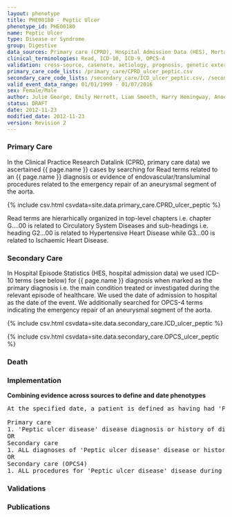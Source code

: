 ```yaml
---
layout: phenotype
title: PHE00180 - Peptic Ulcer
phenotype_id: PHE00180
name: Peptic Ulcer
type: Disease or Syndrome
group: Digestive
data_sources: Primary care (CPRD), Hospital Admission Data (HES), Mortality Data (ONS)
clinical_terminologies: Read, ICD-10, ICD-9, OPCS-4
validation: cross-source, casenote, aetiology, prognosis, genetic external
primary_care_code_lists: /primary_care/CPRD_ulcer_peptic.csv
secondary_care_code_lists: /secondary_care/ICD_ulcer_peptic.csv, /secondary_care/OPCS_ulcer_peptic.csv
valid_event_data_range: 01/01/1999 - 01/07/2016
sex: Female/Male
author: Julie George, Emily Herrett, Liam Smeeth, Harry Hemingway, Anoop Shah, Spiros Denaxas
status: DRAFT
date: 2012-11-23
modified_date: 2012-11-23
version: Revision 2
---
```


### Primary Care

In the Clinical Practice Research Datalink (CPRD, primary care data) we ascertained {{ page.name }} cases by searching for Read terms related to an {{ page.name }} diagnosis or evidence of endovascular/transluminal procedures related to the emergency repair of an aneurysmal segment of the aorta.

{% include csv.html csvdata=site.data.primary_care.CPRD_ulcer_peptic %}

Read terms are hierarhically organized in top-level chapters i.e. chapter G....00 is related to Circulatory System Diseases and sub-headings i.e. heading G2...00 is related to Hypertensive Heart Disease while G3...00 is related to Ischaemic Heart Disease.

### Secondary Care

In Hospital Episode Statistics (HES, hospital admission data) we used ICD-10 terms (see below) for {{ page.name }} diagnosis when marked as the primary diagnosis i.e. the main condition treated or investigated during the relevant episode of healthcare. We used the date of admission to hospital as the date of the event. We additionally searched for OPCS-4 terms indicating the emergency repair of an aneurysmal segment of the aorta.

{% include csv.html csvdata=site.data.secondary_care.ICD_ulcer_peptic %}

{% include csv.html csvdata=site.data.secondary_care.OPCS_ulcer_peptic %}


### Death

### Implementation

**Combining evidence across sources to define and date phenotypes**

<pre>
At the specified date, a patient is defined as having had 'Peptic ulcer disease' disease IF they meet the criteria for any of the following on or before the specified date. The earliest date on which the individual meets any of the following criteria on or before the specified date is defined as the first event date:

Primary care
1. 'Peptic ulcer disease' disease diagnosis or history of diagnosis or procedure during a consultation 
OR
Secondary care
1. ALL diagnoses of 'Peptic ulcer disease' disease or history of diagnosis during a hospitalization
OR
Secondary care (OPCS4)
1. ALL procedures for 'Peptic ulcer disease' disease during a hospitalization
</pre>

### Validations

### Publications

